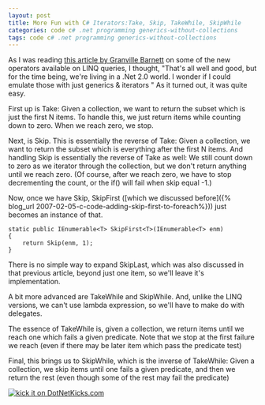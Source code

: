 ```yaml
---
layout: post
title: More Fun with C# Iterators:Take, Skip, TakeWhile, SkipWhile
categories: code c# .net programming generics-without-collections
tags: code c# .net programming generics-without-collections
---
```

As I was reading <a href="http://gbarnett.org/archive/2007/03/08/linq-standard-query-operators-part-3.aspx">this article by Granville Barnett</a> on some of the new operators available on LINQ queries, I thought, "That's all well and good, but for the time being, we're living in a .Net 2.0 world.  I wonder if I could emulate those with just generics &amp; iterators "  As it turned out, it was quite easy.

First up is Take:  Given a collection, we want to return the subset which is just the first N items.  To handle this, we just return items while counting down to zero. When we reach zero, we stop. 

<script src="https://gist.github.com/jamescurran/5472376.js">    </script>

Next, is Skip.  This is essentially the reverse of Take: Given a collection, we want to return the subset which is everything after the first N items.  And handling Skip is essentially the reverse of Take as well:  We still count down to zero as we iterator through the collection, but we don't return anything until we reach zero.  (Of course, after we reach zero, we have to stop decrementing the count, or the if() will fail when skip equal -1.)

<script src="https://gist.github.com/jamescurran/5472384.js">   </script>

Now, once we have Skip, SkipFirst ([which we discussed before]({% blog_url 2007-02-05-c-code-adding-skip-first-to-foreach%})) just becomes an instance of that. 

	static public IEnumerable<T> SkipFirst<T>(IEnumerable<T> enm)
	{
		return Skip(enm, 1);
	}

There is no simple way to expand SkipLast, which was also discussed in that previous article, beyond just one item, so we'll leave it's implementation.

A bit more advanced are TakeWhile and SkipWhile.  And, unlike the LINQ versions, we can't use lambda expression, so we'll have to make do with delegates.

The essence of TakeWhile is, given a collection, we return items until we reach one which fails a given predicate.  Note that we stop at the first failure we reach (even if there may be later item which pass the predicate test)

<script src="https://gist.github.com/jamescurran/5472393.js">    </script>


Final, this brings us to SkipWhile, which is the inverse of TakeWhile:  Given a collection, we skip items until one fails a given predicate, and then we return the rest (even though some of the rest may fail the predicate)
<script src="https://gist.github.com/jamescurran/5472422.js">   </script>

<a href="http://www.dotnetkicks.com/kick/?url=http://honestillusion.com/blogs/blog_0/archive/2007/03/09/more-fun-with-c-iterators-take-skip-takewhile-skipwhile.aspx"><img alt="kick it on DotNetKicks.com" src="http://www.dotnetkicks.com/Services/Images/KickItImageGenerator.ashx?url=http://honestillusion.com/blogs/blog_0/archive/2007/03/09/more-fun-with-c-iterators-take-skip-takewhile-skipwhile.aspx" border="0" /></a>
